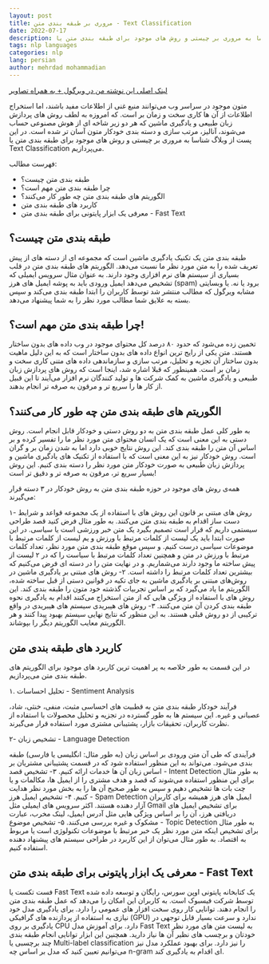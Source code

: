 ```yaml
---
layout: post
title: مروری بر طبقه بندی متن - Text Classification
date: 2022-07-17
description: متون موجود در سراسر وب می‌توانند منبع غنی از اطلاعات مفید باشند، اما استخراج اطلاعات از آن ها کاری سخت و زمان بر است. که امروزه به لطف روش های پردازش زبان طبیعی و یادگیری ماشین که هر دو زیر شاخه ای از هوش مصنوعی حساب می‌شوند، آنالیز، مرتب سازی و دسته بندی خودکار متون آسان تر شده است. در این پست از وبلاگ شناسا به مروری بر چیستی و روش های موجود برای طبقه بندی متن یا Text Classification می‌پردازیم.
tags: nlp languages
categories: nlp
lang: persian
author: mehrdad mohammadian
---
```


[لینک اصلی این نوشته من در ویرگول + به همراه تصاویر](https://virgool.io/@shenasa/fast-text-classification-dnsbukymjhl3)


متون موجود در سراسر وب می‌توانند منبع غنی از اطلاعات مفید باشند، اما استخراج اطلاعات از آن ها کاری سخت و زمان بر است. که امروزه به لطف روش های پردازش زبان طبیعی و یادگیری ماشین که هر دو زیر شاخه ای از هوش مصنوعی حساب می‌شوند، آنالیز، مرتب سازی و دسته بندی خودکار متون آسان تر شده است. در این پست از وبلاگ شناسا به مروری بر چیستی و روش های موجود برای طبقه بندی متن یا Text Classification می‌پردازیم.

فهرست مطالب:
- طبقه بندی متن چیست؟
- چرا طبقه بندی متن مهم است؟
- الگوریتم های طبقه بندی متن چه طور کار می‌‌کنند؟
- کاربرد های طبقه بندی متن
- معرفی یک ابزار پایتونی برای طبقه بندی متن - Fast Text



## طبقه بندی متن چیست؟

طبقه بندی متن یک تکنیک یادگیری ماشین است که مجموعه ای از دسته های از پیش تعریف شده را به متن مورد نظر ما نسبت می‌دهد. الگوریتم های طبقه بندی متن در قلب بسیاری از سیستم های نرم افزاری وجود دارند. به عنوان مثال سرویس ایمیلی که تشخیص می‌دهد ایمیل ورودی باید به پوشه ایمیل های هرز (spam) برود یا نه. یا وبسایتی مشابه ویرگول که مطالب منتشر شد توسط کاربران را ابتدا طبقه بندی می‌کند و سپس بسته به علایق شما مطالب مورد نظر را به شما پیشنهاد می‌دهد.

## چرا طبقه بندی متن مهم است؟!

تخمین زده می‌شود که حدود ۸۰ درصد کل محتوای موجود در وب داده های بدون ساختار هستند. متن یکی از رایج ترین انواع داده های بدون ساختار است که به این دلیل ماهیت بدون ساختار آن تجزیه و تحلیل، مرتب سازی و سازماندهی داده های متنی کاری سخت و زمان بر است. همینطور که قبلا اشاره شد، اینجا است که روش های پردازش زبان طبیعی و یادگیری ماشین به کمک شرکت ها و تولید کنندگان نرم افزار می‌آیند تا این قبیل از کار ها را سریع تر و مرقون به صرفه تر انجام بدهند.

## الگوریتم های طبقه بندی متن چه طور کار می‌کنند؟

به طور کلی عمل طبقه بندی متن به دو روش دستی و خودکار قابل انجام است. روش دستی به این معنی است که یک انسان محتوای متن مورد نظر ما را تفسیر کرده و بر اساس آن متن را طبقه بندی کند. این روش نتایج خوبی دارد اما به شدن زمان بر و گران است. روش خودکار نیز به این معنی است که با استفاده از تکنیک های یادگیری ماشین و پردازش زبان طبیعی به صورت خودکار متن مورد نظر را دسته بندی کنیم. این روش بسیار سریع تر، مرقون به صرفه تر و دقیق تر است!

همه‌ی روش های موجود در حوزه طبقه بندی متن به روش خودکار در ۳ دسته قرار می‌گیرند:

۱- روش های مبتنی بر قانون
این روش های با استفاده از یک مجموعه قواعد و شرایط دست ساز اقدام به طبقه بندی متن می‌کنند. به طور مثال فرض کنید قصد طراحی سیستمی داریم که قرار است تصمیم بگیرد یک متن خبر ورزشی است یا سیاسی. در این صورت ابتدا باید یک لیست از کلمات مرتبط با ورزش و یم لیست از کلمات مرتبط با موضوعات سیاسی درست کنیم. و سپس موقع طبقه بندی متن مورد نظر، تعداد کلمات مرتبط با ورزش در متن و همچنین تعداد کلمات مرتبط با سیاست را که در ۲ لیست از پیش ساخته ما وجود دارند می‌شماریم. و در نهایت متن را در دسته ای فرض می‌کنیم که بیشترین تعداد کلمات مرتبط را داشته است.
۲- روش های مبتنی بر یادگیری ماشین
در روش‌های مبتنی بر یادگیری ماشین به جای تکیه در قوانین دستی از قبل ساخته شده، الگوریتم ما یاد می‌گیرد که بر اساس تجربیات گذشته خود متون را طبقه بندی کند. این روش های با استفاده از ویژگی هایی که از متن استخراج می‌کنند اقدام به یادگیری نحوه طبقه بندی کردن آن متن می‌کنند.
۳- روش های هیبریدی
سیستم های هیبریدی در واقع ترکیبی از دو روش قبلی هستند. به این منظور که نتایج نهایی سیستم بهبود پیدا کنند و هر الگوریتم معایب الگوریتم دیگر را بپوشاند.

## کاربرد های طبقه بندی متن

در این قسمت به طور خلاصه به پر اهمیت ترین کاربرد های موجود برای الگوریتم های طبقه بندی متن می‌پردازیم.

۱. تحلیل احساسات - Sentiment Analysis

فرآیند خودکار طبقه بندی متن به قطبیت های احساسی مثبت، منفی، خنثی، شاد، عصبانی و غیره.
این سیستم ها به طور گسترده در تجزیه و تحلیل محصولات با استفاده از نظرت کاربران، تحقیقات بازار، پشتیبانی مشتری مورد استفاده قرار می‌‌گیرند.

۲- تشخیص زبان - Language Detection

فرآیندی که طی آن متن ورودی بر اساس زبان (به طور مثال:‌ انگلیسی یا فارسی) طبقه بندی می‌شود.
می‌تواند به این منظور استفاده شود که در قسمت پشتیبانی مشتریان بر اساس زبان آن ها خدمات ارائه کنیم.
۳- تشخیص قصد - Intent Detection
به طور مثال برای این منظور استفاده می‌‌شوند که قصد و هدف مشتری را از ایمیل ها، مکالمات و یا چت بات ها تشخیص دهیم و سپس به طور صحیح آن ها را به بخش مورد نظر هدایت کنیم.
۴- تشخیص ایمیل هرز - Spam Detection
ایمیل های هرز همیشه برای کاربران آزار دهنده هستند. اکثر سرویس های ایمیلی مثل Gmail برای تشخیص ایمیل های دریافتی هرز، آن را بر اساس ویژگی هایی مثل آدرس ایمیل، لینک مخرب، عبارت مشکوک و غیره بررسی می‌کنند.
۵- تشخیص موضوع - Topic Detection
به طور مثال برای تشخیص اینکه متن مورد نظر یک خبر مرتبط با موضوعات تکنولوژی است یا مربوط به اقتصاد. به طور مثال می‌توان از این کاربرد در طراحی سیستم های پیشنهاد دهنده استفاده کنیم.

## معرفی یک ابزار پایتونی برای طبقه بندی متن - Fast Text

فست تکست یا Fast Text یک کتابخانه پایتونی اوپن سورس، رایگان و توسعه داده شده توسط شرکت فیسبوک است. به کاربران این امکان را می‌دهد که عمل طبقه بندی متن را انجام دهند. توانایی کار روی سخت افزار های عمومی را دارد. برای یادگیری مدل خود نیازی به استفاده از پردازنده های گرافیکی (GPU) ندارد و سرعت بسیار قابل توجهی در یادگیری بر روی CPU دارد.
برای آموزش مدل Fast Text به لیست متن های مورد نظر خودتان و برچسب های نظیر آن ها نیاز دارید.
همچنین این ابزار توانایی انجام طبقه بندی چند برچسبی یا Multi-label classification را نیز دارد. برای بهبود عملکرد مدل نیز می‌توانیم تعیین کنید که مدل بر اساس چه n-gram ای اقدام به یادگیری کند.

